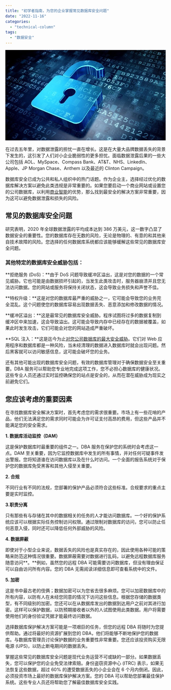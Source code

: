 ```yaml
---
title: "初学者指南，为您的企业掌握常见数据库安全问题"
date: "2022-11-16"
categories: 
  - "technical-column"
tags: 
  - "数据安全"
---
```


![blob.jpeg](images/1668568892-blob-jpeg.jpeg)

在过去五年里，对数据泄露的担忧一直在增长。这是在大量大品牌数据丢失的背景下发生的，这引发了人们对小企业脆弱性的更多担忧。面临数据泄露后果的一些大公司包括 AOL、MySpace、Compass Bank、AT&T、NHS、LinkedIn、Apple、JP Morgan Chase、Anthem 以及最近的 Clinton Campaign。

数据库安全已成为公共和私人组织中的热门话题。作为企业主，选择经过优化的数据库解决方案以避免此类违规是非常重要的。如果您要启动一个商业网站或设置您的公司数据库，以利用[商业智能](https://www.datafocus.com)的优势，那么找到最安全的解决方案非常重要，因为这可以避免数据泄露和损失的风险。

## 常见的数据库安全问题

研究表明，2020 年全球数据泄露的平均成本达到 386 万美元，这一数字凸显了数据安全的重要性。您的数据库存在无数的风险，无论是物理的、有意的和其他来自技术故​​障的风险。您选择的任何数据库系统都应该能够缓解这些常见的数据库安全问题。

### 其他特定的数据库安全威胁包括：

**拒绝服务 (DoS)：**由于 DoS 问题导致缓冲区溢出，这是对您的数据的一个常见威胁。它也可能是由数据损坏引起的，当发生此类攻击时，服务器崩溃并且您无法访问数据。您的网站或服务将保持关闭状态，这会导致业务损失和声誉不佳。

**特权升级：**这是对您的数据库最严重的威胁之一，它可能会导致您的业务完全混乱。这个问题使您的数据库容易出现数据丢失、恶意添加和修改数据的情况。

**缓冲区溢出：**这是最常见的数据库安全威胁。程序试图将过多的数据复制到缓冲区中来加速，这会导致溢出。这可能会导致内存中已经存在的数据被覆盖，如果此时发生攻击，它们可能会对您的网站造成严重破坏。

**SQL 注入：**这是迄今为止[对您公司数据库的最大安全威胁](https://www.datafocus.ai/infos/data-security)。它们对 Web 应用程序和数据库都是一种风险，当未经清理的数据进入数据库时​​就会出现问题。然后黑客就可以访问敏感信息，这可能会破坏您的业务。

还有其他可能出现的数据库安全问题，有效的数据库管理对于确保数据安全至关重要。DBA 服务可以帮助您专业地完成这项工作，您不必担心数据库的健康状况。这些专业人员还通过实时监控确保您的站点是安全的，从而在潜在威胁成为现实之前避免它们。

## 您应该考虑的重要因素

在寻找数据库安全解决方案时，首先考虑您的需求很重要。市场上有一些花哨的产品，他们无法满足您的需求同时可能会为许可证支付高昂的费用，但这些产品并不能满足您的安全需求。

**1\. 数据库活动监控（DAM）**

这是保护数据库时最重要的组件之一。DBA 服务在保护您的系统时会考虑这一点。DAM 至关重要，因为它监控数据库中发生的所有事情，并对任何可疑事件发出警报。您将知道谁在访问数据库以及在什么时访问。一个全面的报告系统对于保护您的数据库免受黑客和其他入侵至关重要。

**2\. 合规**

不同行业有不同的法规，您部署的保护产品必须符合这些标准。合规要求的重点主要是实时监控。

**3.职责分离**

只有那些有与存储在其中的数据相关的任务的人才能访问数据库。一个好的保护系统应该可以根据实际任务控制访问权限。通过限制对数据库的访问，您可以防止任何恶意入侵，同时还可以降低任何外部威胁的风险。

**4\. 数据屏蔽**

即使对于小型企业来说，数据丢失的风险也是真实存在的，因此使用各种可能的策略来防范这种情况很重要。数据屏蔽需要对数据进行乱码，以避免远程数据库服务随意访问**。**例如，虽然您的远程 DBA 可能需要访问数据库，但没有理由保证可以自由访问所有内容。您的 DBA 无需阅读详细信息即可查看系统中的文件。

**5\. 加密**

这是书中最古老的伎俩；数据加密可以为您省去很多麻烦。您可以加密数据库中的所有内容，以防有人在未经您同意的情况下访问这些信息。根据您存储的数据类型，有不同级别的加密。您还可以在从数据库发出的数据到达用户之前对其进行加密。这样可以保护数据，以防预期接收者以外的人试图使用此类数据。用户将需要使用他们的身份验证凭据才能最终访问数据。

选择数据库保护解决方案可能是一项艰巨的任务，但您的远程 DBA 将随时为您提供帮助。通过将最好的资源扩展到您的 DBA，他们将能够不断地保护您的数据库。与数据库管理员讨论保护数据的业务重要性非常重要。您还应该投资购买无限电源 (UPS)，以防止断电期间的数据丢失。

掌握这些常见的数据库安全问题是现代业务运营不可或缺的一部分。如果数据丢失，您可以保护您的企业免受法律索赔。身份盗窃资源中心 (ITRC) 表示，如果无法恢复这些数据，超过 60% 的遭受数据丢失的小企业会在 6 个月内倒闭。因此，必须投资市场上最好的数据库保护解决方案。您的 DBA 可以帮助您部署最佳保护系统。这些专业人员还将帮助您了解最佳数据库安全实践。

